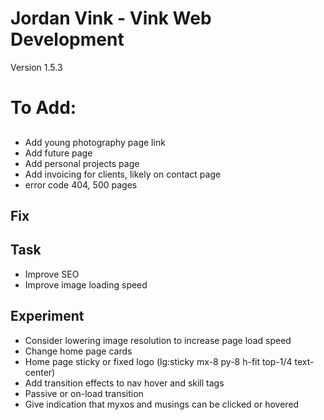 # Jordan Vink - Vink Web Development
Version 1.5.3

# To Add:

## 
- Add young photography page link
- Add future page
- Add personal projects page
- Add invoicing for clients, likely on contact page
- error code 404, 500 pages

## Fix

## Task
- Improve SEO
- Improve image loading speed

## Experiment
- Consider lowering image resolution to increase page load speed
- Change home page cards
- Home page sticky or fixed logo (lg:sticky mx-8 py-8 h-fit top-1/4 text-center)
- Add transition effects to nav hover and skill tags
- Passive or on-load transition
- Give indication that myxos and musings can be clicked or hovered
